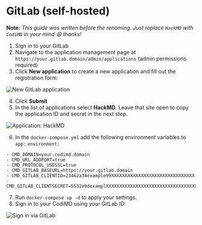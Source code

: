 GitLab (self-hosted)
===

**Note:** *This guide was written before the renaming. Just replace `HackMD` with `CodiMD` in your mind :smile: thanks!*

1. Sign in to your GitLab
2. Navigate to the application management page at `https://your.gitlab.domain/admin/applications` (admin permissions required)
3. Click **New application** to create a new application and fill out the registration form:

![New GitLab application](../../images/auth/gitlab-new-application.png)

4. Click **Submit**
5. In the list of applications select **HackMD**. Leave that site open to copy the application ID and secret in the next step.

![Application: HackMD](../../images/auth/gitlab-application-details.png)


6. In the `docker-compose.yml` add the following environment variables to `app:` `environment:`

```
- CMD_DOMAIN=your.codimd.domain
- CMD_URL_ADDPORT=true
- CMD_PROTOCOL_USESSL=true
- CMD_GITLAB_BASEURL=https://your.gitlab.domain
- CMD_GITLAB_CLIENTID=23462a34example99XXXXXXXXXXXXXXXXXXXXXXXXXXXXXXX
- CMD_GITLAB_CLIENTSECRET=5532e9dexamplXXXXXXXXXXXXXXXXXXXXXXXXXXXXXXXXXXXXX
```

7. Run `docker-compose up -d` to apply your settings.
8. Sign in to your CodiMD using your GitLab ID:

![Sign in via GitLab](../../images/auth/gitlab-sign-in.png)
